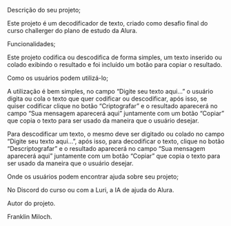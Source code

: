 Descrição do seu projeto; 

Este projeto é um decodificador de texto, criado como desafio final do curso challerger do plano de estudo da Alura. 

 

Funcionalidades; 

Este projeto codifica ou descodifica de forma simples, um texto inserido ou colado exibindo o resultado e foi incluído um botão para copiar o resultado. 

 

Como os usuários podem utilizá-lo; 

A utilização é bem simples, no campo “Digite seu texto aqui...” o usuário digita ou cola o texto que quer codificar ou descodificar, após isso, se quiser codificar clique no botão “Criptografar” e o resultado aparecerá no campo “Sua mensagem aparecerá aqui” juntamente com um botão “Copiar” que copia o texto para ser usado da maneira que o usuário desejar. 

Para descodificar um texto, o mesmo deve ser digitado ou colado no campo “Digite seu texto aqui...”, após isso, para decodificar o texto, clique no botão “Descriptografar” e o resultado aparecerá no campo “Sua mensagem aparecerá aqui” juntamente com um botão “Copiar” que copia o texto para ser usado da maneira que o usuário desejar. 

 

Onde os usuários podem encontrar ajuda sobre seu projeto; 

No Discord do curso ou com a Luri, a IA de ajuda do Alura. 

 

Autor do projeto. 

Franklin Miloch. 
